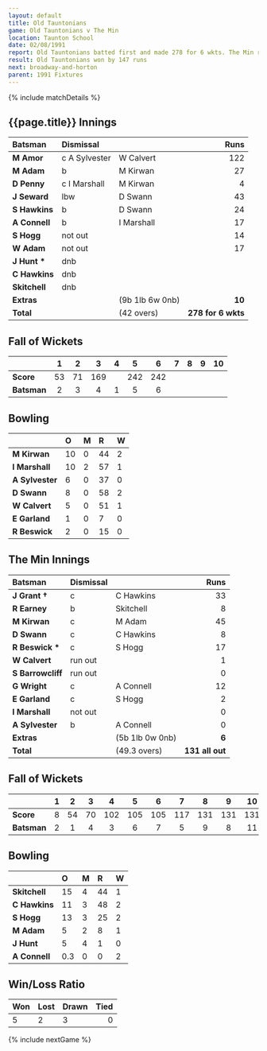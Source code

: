 ```yaml
---
layout: default
title: Old Tauntonians
game: Old Tauntonians v The Min
location: Taunton School
date: 02/08/1991
report: Old Tauntonians batted first and made 278 for 6 wkts. The Min replied with 131 all out
result: Old Tauntonians won by 147 runs
next: broadway-and-horton
parent: 1991 Fixtures
---
```


{% include matchDetails %}

## {{page.title}} Innings

| Batsman | Dismissal |  | Runs |
|:---|:---|---|---:|
| **M Amor** | c A Sylvester | W Calvert | 122 | 
| **M Adam** | b | M Kirwan | 27 | 
| **D Penny** | c I Marshall | M Kirwan | 4 | 
| **J Seward** | lbw | D Swann | 43 | 
| **S Hawkins** | b | D Swann | 24 | 
| **A Connell** | b | I Marshall | 17 |
| **S Hogg** | not out |  | 14 | 
| **W Adam** | not out |  | 17 |
| **J Hunt &#42;** | dnb |  |  | 
| **C Hawkins** | dnb |  |  | 
| **Skitchell** | dnb |  |  |
| **Extras** | | (9b 1lb 6w 0nb) | **10** | 
| **Total** | | (42 overs) | **278 for 6 wkts** | 

## Fall of Wickets

| | 1 | 2 | 3 | 4 | 5 | 6 | 7 | 8 | 9 | 10 |
|---|:---:|:---:|:---:|:---:|:---:|:---:|:---:|:---:|:---:|:---:|
| **Score** | 53 | 71 | 169 |  | 242 | 242 |  |  |  |  |
| **Batsman** | 2 | 3 | 4 | 1 | 5 | 6 |  |  |  |  |

## Bowling

| | O | M | R | W |
|---|:---|:---|:---|:---|
| **M Kirwan** | 10 | 0 | 44 | 2 | 
| **I Marshall** | 10 | 2 | 57 | 1 | 
| **A Sylvester** | 6 | 0 | 37 | 0 | 
| **D Swann** | 8 | 0 | 58 | 2 | 
| **W Calvert** | 5 | 0 | 51 | 1 | 
| **E Garland** | 1 | 0 | 7 | 0 |
| **R Beswick** | 2 | 0 | 15 | 0 |

## The Min Innings

| Batsman | Dismissal |  | Runs |
|:---|:---|---|---:|
| **J Grant &#8224;** | c | C Hawkins | 33 | 
| **R Earney** | b | Skitchell | 8 | 
| **M Kirwan** | c | M Adam | 45 | 
| **D Swann** | c | C Hawkins | 8 | 
| **R Beswick &#42;** | c | S Hogg | 17 | 
| **W Calvert** | run out |  | 1 | 
| **S Barrowcliff** | run out |  | 0 | 
| **G Wright** | c | A Connell | 12 | 
| **E Garland** | c | S Hogg | 2 | 
| **I Marshall** | not out |  | 0 | 
| **A Sylvester** | b | A Connell | 0 | 
| **Extras** | | (5b 1lb 0w 0nb) | **6** | 
| **Total** | | (49.3 overs) | **131 all out** | 

## Fall of Wickets

| | 1 | 2 | 3 | 4 | 5 | 6 | 7 | 8 | 9 | 10 |
|---|:---:|:---:|:---:|:---:|:---:|:---:|:---:|:---:|:---:|:---:|
| **Score** | 8 | 54 | 70 | 102 | 105 | 105 | 117 | 131 | 131 | 131 | 
| **Batsman** | 2 | 1 | 4 | 3 | 6 | 7 | 5 | 9 | 8 | 11 | 

## Bowling

| | O | M | R | W |
|---|:---|:---|:---|:---|
| **Skitchell** | 15 | 4 | 44 | 1 | 
| **C Hawkins** | 11 | 3 | 48 | 2 | 
| **S Hogg** | 13 | 3 | 25 | 2 | 
| **M Adam** | 5 | 2 | 8 | 1 | 
| **J Hunt** | 5 | 4 | 1 | 0 | 
| **A Connell** | 0.3 | 0 | 0 | 2 | 

## Win/Loss Ratio

| Won | Lost | Drawn | Tied |
|:---|:---|:---|---:|
| 5 | 2 | 3 | 0 |

{% include nextGame %}
